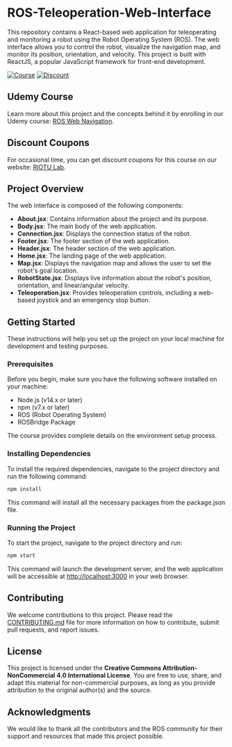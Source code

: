# ROS-Teleoperation-Web-Interface

This repository contains a React-based web application for teleoperating and monitoring a robot using the Robot Operating System (ROS). The web interface allows you to control the robot, visualize the navigation map, and monitor its position, orientation, and velocity. This project is built with ReactJS, a popular JavaScript framework for front-end development.

[![Course](https://img.shields.io/badge/Udemy-Course-blue)](https://www.udemy.com/ros-web-nav/)
[![Discount](https://img.shields.io/badge/Discount-Coupons-green)](https://www.riotu-lab.org/udemy.php)

## Udemy Course

Learn more about this project and the concepts behind it by enrolling in our Udemy course: [ROS Web Navigation](https://www.udemy.com/course/ros-web-nav/).

## Discount Coupons

For occasional time, you can get discount coupons for this course on our website: [RIOTU Lab](https://www.riotu-lab.org/udemy.php).

## Project Overview

The web interface is composed of the following components:

- **About.jsx**: Contains information about the project and its purpose.
- **Body.jsx**: The main body of the web application.
- **Connection.jsx**: Displays the connection status of the robot.
- **Footer.jsx**: The footer section of the web application.
- **Header.jsx**: The header section of the web application.
- **Home.jsx**: The landing page of the web application.
- **Map.jsx**: Displays the navigation map and allows the user to set the robot's goal location.
- **RobotState.jsx**: Displays live information about the robot's position, orientation, and linear/angular velocity.
- **Teleoperation.jsx**: Provides teleoperation controls, including a web-based joystick and an emergency stop button.

## Getting Started

These instructions will help you set up the project on your local machine for development and testing purposes.

### Prerequisites

Before you begin, make sure you have the following software installed on your machine:

- Node.js (v14.x or later)
- npm (v7.x or later)
- ROS (Robot Operating System)
- ROSBridge Package

The course provides complete details on the environment setup process.

### Installing Dependencies

To install the required dependencies, navigate to the project directory and run the following command:

```bash
npm install
```

This command will install all the necessary packages from the package.json file.

### Running the Project

To start the project, navigate to the project directory and run:

```bash
npm start
```

This command will launch the development server, and the web application will be accessible at [http://localhost:3000](http://localhost:3000) in your web browser.

## Contributing

We welcome contributions to this project. Please read the [CONTRIBUTING.md](CONTRIBUTING.md) file for more information on how to contribute, submit pull requests, and report issues.

## License

This project is licensed under the **Creative Commons Attribution-NonCommercial 4.0 International License**. You are free to use, share, and adapt this material for non-commercial purposes, as long as you provide attribution to the original author(s) and the source.

## Acknowledgments

We would like to thank all the contributors and the ROS community for their support and resources that made this project possible.

